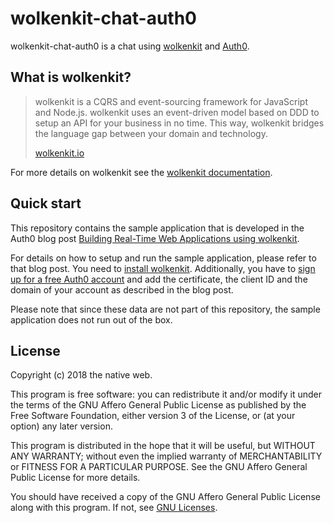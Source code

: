 # wolkenkit-chat-auth0

wolkenkit-chat-auth0 is a chat using [wolkenkit](https://www.wolkenkit.io/) and [Auth0](https://auth0.com/).

## What is wolkenkit?

> wolkenkit is a CQRS and event-sourcing framework for JavaScript and Node.js. wolkenkit uses an event-driven model based on DDD to setup an API for your business in no time. This way, wolkenkit bridges the language gap between your domain and technology.
>
> [wolkenkit.io](https://www.wolkenkit.io/)

For more details on wolkenkit see the [wolkenkit documentation](https://docs.wolkenkit.io).

## Quick start

This repository contains the sample application that is developed in the Auth0 blog post [Building Real-Time Web Applications using wolkenkit](https://auth0.com/blog/building-real-time-web-applications-using-wolkenkit).

For details on how to setup and run the sample application, please refer to that blog post. You need to [install wolkenkit](https://github.com/thenativeweb/wolkenkit). Additionally, you have to [sign up for a free Auth0 account](https://auth0.com/signup) and add the certificate, the client ID and the domain of your account as described in the blog post.

Please note that since these data are not part of this repository, the sample application does not run out of the box.

## License

Copyright (c) 2018 the native web.

This program is free software: you can redistribute it and/or modify it under the terms of the GNU Affero General Public License as published by the Free Software Foundation, either version 3 of the License, or (at your option) any later version.

This program is distributed in the hope that it will be useful, but WITHOUT ANY WARRANTY; without even the implied warranty of MERCHANTABILITY or FITNESS FOR A PARTICULAR PURPOSE. See the GNU Affero General Public License for more details.

You should have received a copy of the GNU Affero General Public License along with this program. If not, see [GNU Licenses](http://www.gnu.org/licenses/).
